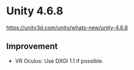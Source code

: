 # Unity 4.6.8
https://unity3d.com/unity/whats-new/unity-4.6.8

## Improvement

<ul>
<li>VR Oculus: Use DXGI 1.1 if possible.</li>
</ul>
